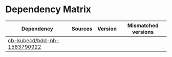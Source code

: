# Dependency Matrix

Dependency | Sources | Version | Mismatched versions
---------- | ------- | ------- | -------------------
[cb-kubecd/bdd-nh-1583790922](https://github.com/cb-kubecd/bdd-nh-1583790922.git) |  | []() | 
